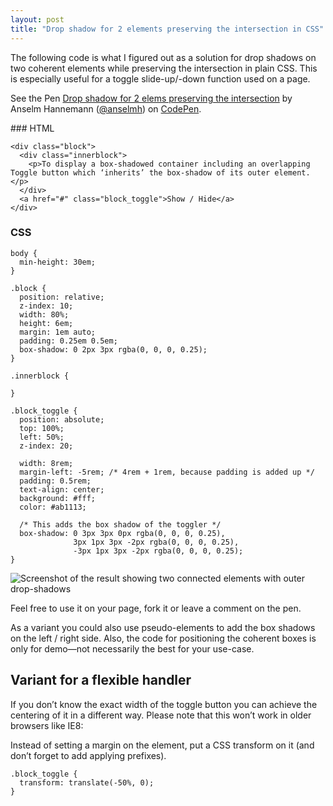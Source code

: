 ```yaml
---
layout: post
title: "Drop shadow for 2 elements preserving the intersection in CSS"
---
```


The following code is what I figured out as a solution for drop shadows on two coherent elements while preserving the intersection in plain CSS. This is especially useful for a toggle slide-up/-down function used on a page.

<p data-height="268" data-theme-id="0" data-slug-hash="djbmp" data-default-tab="result" class='codepen'>See the Pen <a href='http://codepen.io/anselmh/pen/djbmp'>Drop shadow for 2 elems preserving the intersection</a> by Anselm Hannemann (<a href='http://codepen.io/anselmh'>@anselmh</a>) on <a href='http://codepen.io'>CodePen</a>.</p>
<script async src="//codepen.io/assets/embed/ei.js"></script>
<noscript>
### HTML

	<div class="block">
	  <div class="innerblock">
		<p>To display a box-shadowed container including an overlapping Toggle button which ‘inherits’ the box-shadow of its outer element.</p>
	  </div>
	  <a href="#" class="block_toggle">Show / Hide</a>
	</div>

### CSS

	body {
	  min-height: 30em;
	}

	.block {
	  position: relative;
	  z-index: 10;
	  width: 80%;
	  height: 6em;
	  margin: 1em auto;
	  padding: 0.25em 0.5em;
	  box-shadow: 0 2px 3px rgba(0, 0, 0, 0.25);
	}

	.innerblock {

	}

	.block_toggle {
	  position: absolute;
	  top: 100%;
	  left: 50%;
	  z-index: 20;

	  width: 8rem;
	  margin-left: -5rem; /* 4rem + 1rem, because padding is added up */
	  padding: 0.5rem;
	  text-align: center;
	  background: #fff;
	  color: #ab1113;

	  /* This adds the box shadow of the toggler */
	  box-shadow: 0 3px 3px 0px rgba(0, 0, 0, 0.25),
				  3px 1px 3px -2px rgba(0, 0, 0, 0.25),
				  -3px 1px 3px -2px rgba(0, 0, 0, 0.25);
	}

![Screenshot of the result showing two connected elements with outer drop-shadows](//img-anselmhannemann.netdna-ssl.com/img/blog/drop-shadow-coherent-elements.png)
</noscript>

Feel free to use it on your page, fork it or leave a comment on the pen.

As a variant you could also use pseudo-elements to add the box shadows on the left / right side. Also, the code for positioning the coherent boxes is only for demo—not necessarily the best for your use-case.

## Variant for a flexible handler

If you don’t know the exact width of the toggle button you can achieve the centering of it in a different way. Please note that this won’t work in older browsers like IE8:

Instead of setting a margin on the element, put a CSS transform on it (and don’t forget to add applying prefixes).

	.block_toggle {
	  transform: translate(-50%, 0);
	}

